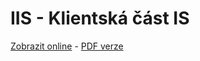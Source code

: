 # IIS - Klientská část IS

[Zobrazit online](https://gitshow.net/gh/DIFS-Teaching/slides/iis/p09_klient) - [PDF verze](https://raw.githubusercontent.com/DIFS-Teaching/slides/main/iis/p09_klient/p09_klient.pdf)

